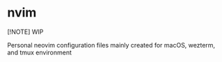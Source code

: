 # nvim

[!NOTE] WIP

Personal neovim configuration files mainly created for macOS, wezterm, and tmux environment
